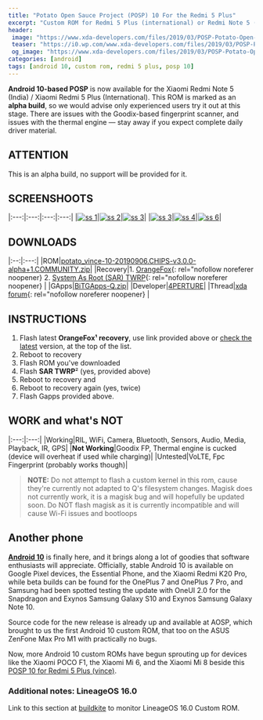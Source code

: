 ```yaml
---
title: "Potato Open Sauce Project (POSP) 10 For the Redmi 5 Plus"
excerpt: "Custom ROM for Redmi 5 Plus (international) or Redmi Note 5 (India) based on Android 10"
header:
 image: "https://www.xda-developers.com/files/2019/03/POSP-Potato-Open-Sauce-Project.png"
 teaser: "https://i0.wp.com/www.xda-developers.com/files/2019/03/POSP-Potato-Open-Sauce-Project.png?resize=460,320"
 og_image: "https://www.xda-developers.com/files/2019/03/POSP-Potato-Open-Sauce-Project.png"
categories: [android]
tags: [android 10, custom rom, redmi 5 plus, posp 10]
---
```

**Android 10-based POSP** is now available for the Xiaomi Redmi Note 5 (India) / Xiaomi Redmi 5 Plus (International). This ROM is marked as an **alpha build**, so we would advise only experienced users try it out at this stage. There are issues with the Goodix-based fingerprint scanner, and issues with the thermal engine — stay away if you expect complete daily driver material.

## ATTENTION

This is an alpha build, no support will be provided for it.

## SCREENSHOOTS

|:---:|:---:|:---:|:---:|
|[![ss 1](/assets/images/photo_2019-09-06_23-51-00.jpg)](/assets/images/photo_2019-09-06_23-51-00.jpg)|[![ss 2](/assets/images/photo_2019-09-06_23-51-13.jpg)](/assets/images/photo_2019-09-06_23-51-13.jpg)|[![ss 3](/assets/images/photo_2019-09-06_23-51-17.jpg)](/assets/images/photo_2019-09-06_23-51-17.jpg)|
|[![ss 3](/assets/images/photo_2019-09-06_23-51-21.jpg)](/assets/images/photo_2019-09-06_23-51-21.jpg)|[![ss 4](/assets/images/photo_2019-09-06_23-51-25.jpg)](/assets/images/photo_2019-09-06_23-51-25.jpg)|[![ss 6](/assets/images/photo_2019-09-06_23-51-28.jpg)](/assets/images/photo_2019-09-06_23-51-28.jpg)|

## DOWNLOADS

|:--:|:---:|
|ROM|[potato_vince-10-20190906.CHIPS-v3.0.0-alpha+1.COMMUNITY.zip](https://sourceforge.net/projects/aperture-builds/files/POSP/10/potato_vince-10-20190906.CHIPS-v3.0.0-alpha%2B1.COMMUNITY.zip/download)|
|Recovery|1. [OrangeFox](https://sourceforge.net/projects/orangefox/files/vince/OrangeFox-R10.0-Stable-vince.zip/download){: rel="nofollow noreferer noopener} 2. [System As Root (SAR) TWRP](https://mi.knoacc.org/dl/drive?id=1yJh0dt980TnXA5689KWn11bdXA8bjO7l&name=SAR_TWRP&size=20.4MB){: rel="nofollow noreferer noopener} |
|GApps|[BiTGApps-Q.zip](https://mi.knoacc.org/dl/drive?id=11oBlR6OhWSdJbYG1MgH9WYL29RkLwUuc&name=Gapps10&size=91MB)|
|Developer|[4PERTURE](https://forum.xda-developers.com/member.php?u=8984156)|
|Thread|[xda forum](https://forum.xda-developers.com/redmi-note-5/development/rom-posp-q-t3965423){: rel="nofollow noreferer noopener} |

## INSTRUCTIONS

1. Flash latest **OrangeFox¹ recovery**, use link provided above or [check the latest](https://sourceforge.net/projects/orangefox/files/vince/) version, at the top of the list.
2. Reboot to recovery
3. Flash ROM you've downloaded
4. Flash **SAR TWRP**² (yes, provided above)
5. Reboot to recovery and
6. Reboot to recovery again (yes, twice)
7. Flash Gapps provided above.

## WORK and what's NOT

|:---:|:---:|
|Working|RIL, WiFi, Camera, Bluetooth, Sensors, Audio, Media, Playback, IR, GPS|
|**Not Working**|Goodix FP, Thermal engine is cucked (device will overheat if used while charging)|
|Untested|VoLTE, Fpc Fingerprint (probably works though)|

> **NOTE:** Do not attempt to flash a custom kernel in this rom, cause they're currently not adapted to Q's filesystem changes. Magisk does not currently work, it is a magisk bug and will hopefully be updated soon. Do NOT flash magisk as it is currently incompatible and will cause Wi-Fi issues and bootloops

## Another phone

**[Android 10](/)** is finally here, and it brings along a lot of goodies that software enthusiasts will appreciate. Officially, stable Android 10 is available on Google Pixel devices, the Essential Phone, and the Xiaomi Redmi K20 Pro, while beta builds can be found for the OnePlus 7 and OnePlus 7 Pro, and Samsung had been spotted testing the update with OneUI 2.0 for the Snapdragon and Exynos Samsung Galaxy S10 and Exynos Samsung Galaxy Note 10.

Source code for the new release is already up and available at AOSP, which brought to us the first Android 10 custom ROM, that too on the ASUS ZenFone Max Pro M1 with practically no bugs.

Now, more Android 10 custom ROMs have begun sprouting up for devices like the Xiaomi POCO F1, the Xiaomi Mi 6, and the Xiaomi Mi 8 beside this [POSP 10 for Redmi 5 Plus (vince)](/android/android-10-custom-rom-redmi-5-plus-vince/).

### Additional notes: LineageOS 16.0

Link to this section at [buildkite](https://buildkite.com/lineageos/android/builds?branch=lineage-16.0) to monitor LineageOS 16.0 Custom ROM.
